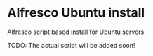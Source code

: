 Alfresco Ubuntu install
=======================

Alfresco script based install for Ubuntu servers.

TODO: The actual script will be added soon!
